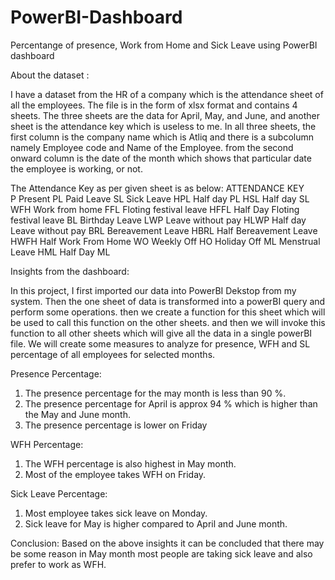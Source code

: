 # PowerBI-Dashboard

Percentange of presence, Work from Home and Sick Leave using PowerBI dashboard

About the dataset :

I have a dataset from the HR of a company which is the attendance sheet of all the employees. The file is in the form of 
xlsx format and contains 4 sheets. The three sheets are the data for April, May, and June, and another sheet 
is the attendance key which is useless to me. In all three sheets, the first column is the company name which is Atliq and 
there is a subcolumn namely Employee code and Name of the Employee. from the second onward column is the date of the month 
which shows that particular date the employee is working, or not.

The Attendance Key as per given sheet is as below:
ATTENDANCE KEY	
P	Present 
PL	Paid Leave 
SL	Sick Leave 
HPL	Half day PL 
HSL	Half day SL
WFH	Work from home 
FFL	Floting festival leave 
HFFL	Half Day Floting festival leave 
BL 	Birthday Leave 
LWP	Leave without pay
HLWP	Half day Leave without pay
BRL 	Bereavement Leave
HBRL 	Half Bereavement Leave
HWFH	Half Work From Home
WO	Weekly Off
HO	Holiday Off
ML	Menstrual Leave
HML	Half Day ML



Insights from the dashboard:

In this project, I first imported our data into PowerBI Dekstop from my system.
Then the one sheet of data is transformed into a powerBI query and perform some operations.
then we create a function for this sheet which will be used to call this function on the other sheets.
and then we will invoke this function to all other sheets which will give all the data in a single powerBI file.
We will create some measures to analyze for presence, WFH and SL percentage of all employees for selected months.



Presence Percentage:
1) The presence percentage for the may month is less than 90 %.
2) The presence percentage for April is approx 94 % which is higher than the May and June month.
3) The presence percentage is lower on Friday

WFH Percentage:
1) The WFH percentage is also highest in May month.
2) Most of the employee takes WFH on Friday.

Sick Leave Percentage:

1) Most employee takes sick leave on Monday.
2) Sick leave for May is higher compared to April and June month.


Conclusion:
Based on the above insights it can be concluded that there may be some reason in May month most people are taking sick leave and also prefer to work as WFH.
